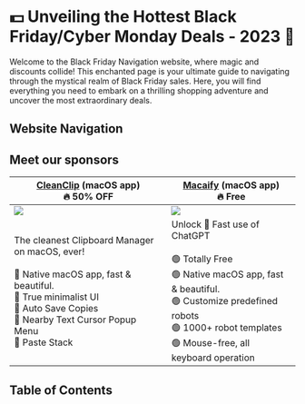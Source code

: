 # 💵 Unveiling the Hottest Black Friday/Cyber Monday Deals - 2023 🤑
Welcome to the Black Friday Navigation website, where magic and discounts collide! This enchanted page is your ultimate guide to navigating through the mystical realm of Black Friday sales. Here, you will find everything you need to embark on a thrilling shopping adventure and uncover the most extraordinary deals.

## Website Navigation
 

## Meet our sponsors

| [CleanClip](https://cleanclip.cc?ref=fndx) (macOS app)<br/> 🔥 **50% OFF** | [Macaify](https://macaify.com?ref=fndx) (macOS app) <br/> 🔥 **Free** |
| --- | ------ |
| <a href="https://cleanclip.cc?ref=fndx"><img src="https://cleanclip.cc/images/hero.webp"></a> | <a href="https://macaify.com?ref=fndx"><img src="https://macaify.com/_next/image?url=%2F_next%2Fstatic%2Fmedia%2Fhero-image.b94c7203.webp&w=1920&q=75"></a> |
| The cleanest Clipboard Manager on macOS, ever! <br/><br/>🔵 Native macOS app, fast & beautiful. <br/>🔵 True minimalist UI<br/> 🔵 Auto Save Copies <br/>🔵 Nearby Text Cursor Popup Menu<br/>🔵 Paste Stack | Unlock 🧠 Fast use of ChatGPT <br/><br/>🟢 Totally Free <br/>🟢 Native macOS app, fast & beautiful. <br/>🟢 Customize predefined robots <br/>🟢 1000+ robot templates <br/>🟢 Mouse-free, all keyboard operation |

## Table of Contents
